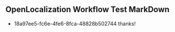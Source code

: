 ## OpenLocalization Workflow Test MarkDown
* 18a97ee5-fc6e-4fe6-8fca-48828b502744 thanks!

<!--HONumber=Sep16_HO1-->


